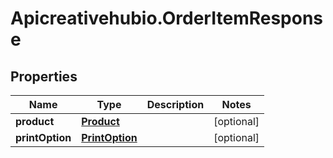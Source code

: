 # Apicreativehubio.OrderItemResponse

## Properties
Name | Type | Description | Notes
------------ | ------------- | ------------- | -------------
**product** | [**Product**](Product.md) |  | [optional] 
**printOption** | [**PrintOption**](PrintOption.md) |  | [optional] 


